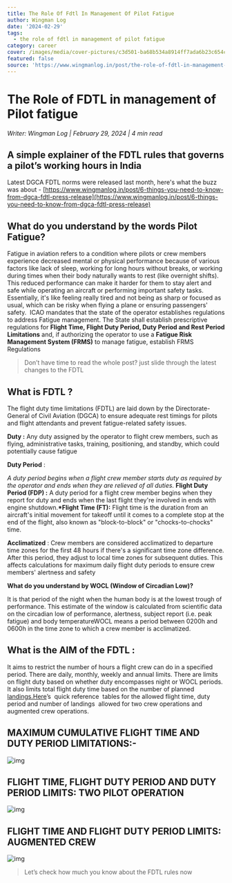 ```yaml
---
title: The Role Of Fdtl In Management Of Pilot Fatigue
author: Wingman Log
date: '2024-02-29'
tags:
  - the role of fdtl in management of pilot fatigue
category: career
cover: /images/media/cover-pictures/c3d501-ba68b534a8914ff7ada6b23c654c4ba8-mv2-5cac9c27.png
featured: false
source: 'https://www.wingmanlog.in/post/the-role-of-fdtl-in-management-of-pilot-fatigue'
---
```


# The Role of FDTL in management of Pilot fatigue

*Writer: Wingman Log | February 29, 2024 | 4 min read*

## A simple explainer of the FDTL rules that governs a pilot’s working hours in India

Latest DGCA FDTL norms were released last month, here's what the buzz was about - [https://www.wingmanlog.in/post/6-things-you-need-to-know-from-dgca-fdtl-press-release](https://www.wingmanlog.in/post/6-things-you-need-to-know-from-dgca-fdtl-press-release)

## What do you understand by the words Pilot Fatigue?

Fatigue in aviation refers to a condition where pilots or crew members experience decreased mental or physical performance because of various factors like lack of sleep, working for long hours without breaks, or working during times when their body naturally wants to rest (like overnight shifts). This reduced performance can make it harder for them to stay alert and safe while operating an aircraft or performing important safety tasks. Essentially, it's like feeling really tired and not being as sharp or focused as usual, which can be risky when flying a plane or ensuring passengers' safety.  ICAO mandates that the state of the operator establishes regulations to address Fatigue management. The State shall establish prescriptive regulations for **Flight Time, Flight Duty Period, Duty Period and Rest Period Limitations** and, if authorizing the operator to use a **Fatigue Risk Management System (FRMS)** to manage fatigue, establish FRMS Regulations

> Don’t have time to read the whole post? just slide through the latest changes to the FDTL

## What is FDTL ?

The flight duty time limitations (FDTL) are laid down by the Directorate-General of Civil Aviation (DGCA) to ensure adequate rest timings for pilots and flight attendants and prevent fatigue-related safety issues.

**Duty :** Any duty assigned by the operator to flight crew members, such as flying, administrative tasks, training, positioning, and standby, which could potentially cause fatigue

**Duty Period** :

*A duty period begins when a flight crew member starts duty as required by the operator and ends when they are relieved of all duties.* **Flight Duty Period (FDP) :** A duty period for a flight crew member begins when they report for duty and ends when the last flight they're involved in ends with engine shutdown.**\*Flight Time (FT):** Flight time is the duration from an aircraft's initial movement for takeoff until it comes to a complete stop at the end of the flight, also known as "block-to-block" or "chocks-to-chocks" time.

**Acclimatized** : Crew members are considered acclimatized to departure time zones for the first 48 hours if there's a significant time zone difference. After this period, they adjust to local time zones for subsequent duties. This affects calculations for maximum daily flight duty periods to ensure crew members' alertness and safety

**What do you understand by WOCL (Window of Circadian Low)?**

It is that period of the night when the human body is at the lowest trough of performance. This estimate of the window is calculated from scientific data on the circadian low of performance, alertness, subject report (i.e. peak fatigue) and body temperatureWOCL means a period between 0200h and 0600h in the time zone to which a crew member is acclimatized.

## What is the AIM of the FDTL :

It aims to restrict the number of hours a flight crew can do in a specified period. There are daily, monthly, weekly and annual limits. There are limits on flight duty based on whether duty encompasses night or WOCL periods. It also limits total flight duty time based on the number of planned [landings.Here](http://landings.Here)’s  quick reference  tables for the allowed flight time, duty period and number of landings  allowed for two crew operations and augmented crew operations. 

## MAXIMUM CUMULATIVE FLIGHT TIME AND DUTY PERIOD LIMITATIONS:-

![img](/images/media/blog-media/c3d501-7083e3a5e4f146aab68c673fd4fe6f97-mv2-00d5b520.jpg)

## FLIGHT TIME, FLIGHT DUTY PERIOD AND DUTY PERIOD LIMITS: TWO PILOT OPERATION

![img](/images/media/blog-media/c3d501-fa75ac7414e144c0a8a558d29d03b4e1-mv2-a5632a3f.jpg)

## FLIGHT TIME AND FLIGHT DUTY PERIOD LIMITS: AUGMENTED CREW

![img](/images/media/blog-media/c3d501-0c9a0d657d0f4ca49f2763424ec5901f-mv2-8e3983bf.jpg)

> Let’s check how much you know about the FDTL rules now

